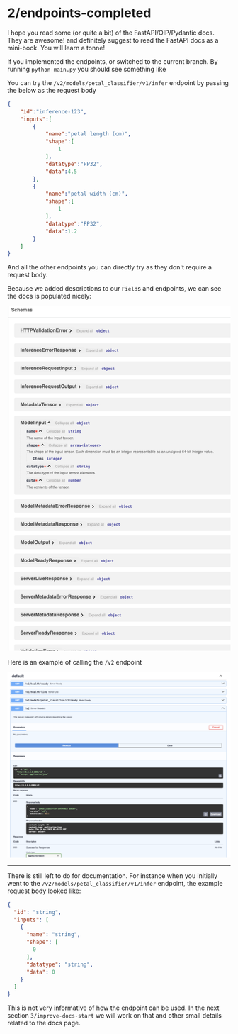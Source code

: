 # 2/endpoints-completed

I hope you read some (or quite a bit) of the FastAPI/OIP/Pydantic docs. They are awesome! and definitely suggest to read the FastAPI docs as a mini-book. You will learn a tonne!

If you implemented the endpoints, or switched to the current branch. By running `python main.py` you should see something like


You can try the `/v2/models/petal_classifier/v1/infer` endpoint by passing the below as the request body

```json
{
    "id":"inference-123",
    "inputs":[
        {
            "name":"petal length (cm)",
            "shape":[
                1
            ],
            "datatype":"FP32",
            "data":4.5
        },
        {
            "name":"petal width (cm)",
            "shape":[
                1
            ],
            "datatype":"FP32",
            "data":1.2
        }
    ]
}
```

And all the other endpoints you can directly try as they don't require a request body. 

Because we added descriptions to our `Field`s and endpoints, we can see the docs is populated nicely:

![schemas_docs](schemas_docs.png)

Here is an example of calling the `/v2` endpoint

![v2_ex](v2_call.png)

-----------------

There is still left to do for documentation. For instance when you initially went to the `/v2/models/petal_classifier/v1/infer` endpoint, the example request body looked like:

```json
{
  "id": "string",
  "inputs": [
    {
      "name": "string",
      "shape": [
        0
      ],
      "datatype": "string",
      "data": 0
    }
  ]
}
```

This is not very informative of how the endpoint can be used. In the next section `3/improve-docs-start` we will work on that and other small details related to the docs page. 